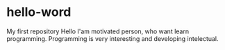 # hello-word
My first repository
Hello
I'am motivated person, who want learn programming. Programming is very interesting and developing intelectual. 
